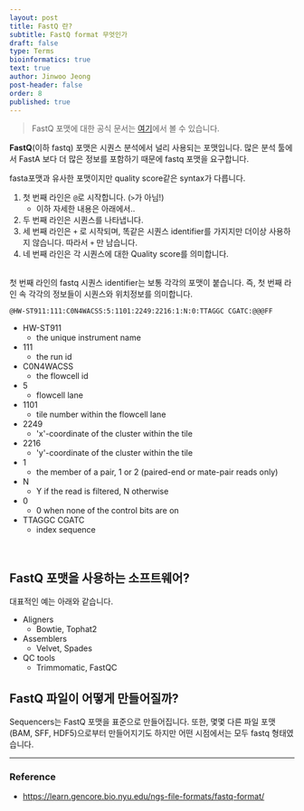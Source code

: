 ```yaml
---
layout: post
title: FastQ 란?
subtitle: FastQ format 무엇인가
draft: false
type: Terms
bioinformatics: true
text: true
author: Jinwoo Jeong
post-header: false
order: 8
published: true
---
```


> FastQ 포맷에 대한 공식 문서는 [여기](http://maq.sourceforge.net/fastq.shtml)에서 볼 수 있습니다.

**FastQ**(이하 fastq) 포맷은 시퀀스 분석에서 널리 사용되는 포맷입니다. 많은 분석 툴에서 FastA 보다 더 많은 정보를 포함하기 때문에 fastq 포맷을 요구합니다. 

fasta포맷과 유사한 포맷이지만 quality score같은  syntax가 다릅니다.

1. 첫 번째 라인은 `@`로 시작합니다. (`>`가 아님!)
   - 이하 자세한 내용은 아래에서..
2. 두 번째 라인은 시퀀스를 나타냅니다.
3. 세 번째 라인은 `+` 로 시작되며, 똑같은 시퀀스 identifier를 가지지만 더이상 사용하지 않습니다. 따라서 `+` 만 남습니다.
4. 네 번째 라인은 각 시퀀스에 대한 Quality score를 의미합니다.

<br/>첫 번째 라인의 fastq 시퀀스 identifier는 보통 각각의 포맷이 붙습니다. 즉, 첫 번째 라인 속 각각의 정보들이 시퀀스와 위치정보를 의미합니다.<br/>

```
@HW-ST911:111:C0N4WACSS:5:1101:2249:2216:1:N:0:TTAGGC CGATC:@@@FF
```

- HW-ST911
  - the unique instrument name
- 111
  - the run id
- C0N4WACSS
  - the flowcell id
- 5
  - flowcell lane
- 1101
  - tile number within the flowcell lane
- 2249
  - 'x'-coordinate of the cluster within the tile
- 2216
  - 'y'-coordinate of the cluster within the tile
- 1
  - the member of a pair, 1 or 2 (paired-end or mate-pair reads only)
- N
  - Y if the read is filtered, N otherwise
- 0
  - 0 when none of the control bits are on
- TTAGGC CGATC
  - index sequence

<br/>



## FastQ 포맷을 사용하는 소프트웨어?

대표적인 예는 아래와 같습니다.

- Aligners
  - Bowtie, Tophat2
- Assemblers
  - Velvet, Spades
- QC tools
  - Trimmomatic, FastQC



## FastQ 파일이 어떻게 만들어질까?

Sequencers는 FastQ 포맷을 표준으로 만들어집니다. 또한, 몇몇 다른 파일 포맷(BAM, SFF, HDF5)으로부터 만들어지기도 하지만 어떤 시점에서는 모두 fastq 형태였습니다.



---

###  Reference

- https://learn.gencore.bio.nyu.edu/ngs-file-formats/fastq-format/

